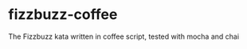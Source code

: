 fizzbuzz-coffee
===============

The Fizzbuzz kata written in coffee script, tested with mocha and chai

